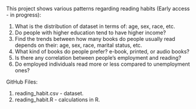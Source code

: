 This project shows various patterns regarding reading habits (Early access - in progress):

1. What is the distribution of dataset in terms of: age, sex, race, etc.
2. Do people with higher education tend to have higher income?
3. Find the trends between how many books do people usually read depends on their: age, sex, race, marital status, etc.
4. What kind of books do people prefer? e-book, printed, or audio books?
5. Is there any correlation between people’s employment and reading? 
6. Do employed individuals read more or less compared to unemployment ones?

GitHub Files:

1. reading_habit.csv - dataset.
2. reading_habit.R - calculations in R.
